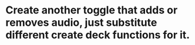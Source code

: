 # Create another toggle that adds or removes audio, just substitute different create deck functions for it. 